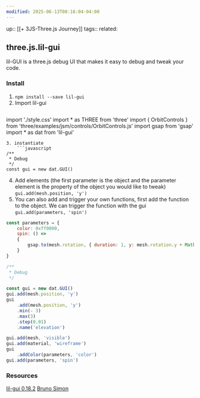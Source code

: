 ```yaml
---
modified: 2025-06-13T08:16:04-04:00
---
```

up::  [[+ 3JS-Three.js Journey]]
tags:: 
related: 

## three.js.lil-gui

lil-GUI is a three.js debug UI that makes it easy to debug and tweak your code.

### Install
1. `npm install --save lil-gui`
2. Import lil-gui
	```javascript
import './style.css'
import * as THREE from 'three'
import { OrbitControls } from 'three/examples/jsm/controls/OrbitControls.js'
import gsap from 'gsap'
import * as dat from 'lil-gui'
```
3. instantiate
	```javascript
/**
 * Debug
 */
const gui = new dat.GUI()
```
4. Add elements (the first parameter is the object and the parameter element is the property of the object you would like to tweak)
		`gui.add(mesh.position, 'y')`
5. You can also add and trigger your own functions, first add the function to the object. We can trigger the function with the gui  `gui.add(parameters, 'spin')`
```javascript
const parameters = {
    color: 0xff0000,
    spin: () =>
    {
        gsap.to(mesh.rotation, { duration: 1, y: mesh.rotation.y + Math.PI * 2 })
    }
}

/**
 * Debug
 */

const gui = new dat.GUI()
gui.add(mesh.position, 'y')
gui
    .add(mesh.position, 'y')
    .min(- 3)
    .max(3)
    .step(0.01)
    .name('elevation')

gui.add(mesh, 'visible')
gui.add(material, 'wireframe')
gui
    .addColor(parameters, 'color')
gui.add(parameters, 'spin')

```
### 
### Resources
[lil-gui 0.18.2](https://lil-gui.georgealways.com/)
[Bruno Simon](https://bruno-simon.com/#debug)